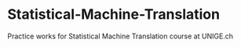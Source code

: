 # Statistical-Machine-Translation
Practice works for Statistical Machine Translation course at UNIGE.ch
